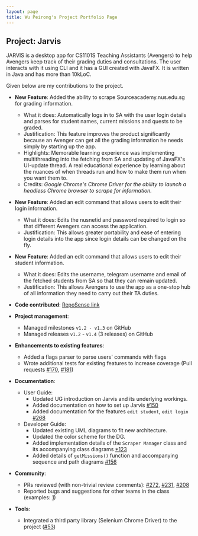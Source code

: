 ```yaml
---
layout: page
title: Wu Peirong's Project Portfolio Page
---
```


## Project: Jarvis

JARVIS is a desktop app for CS1101S Teaching Assistants (Avengers) to help Avengers keep track of their grading duties and consultations. The user interacts with it using CLI and it has a GUI created with JavaFX. It is written in Java and has more than 10kLoC.

Given below are my contributions to the project.

* **New Feature**: Added the ability to scrape Sourceacademy.nus.edu.sg for grading information.
  * What it does: Automatically logs in to SA with the user login details and parses for student names, current missions and quests to be graded.
  * Justification: This feature improves the product significantly because an Avenger can get all the grading information he needs simply by starting up the app.
  * Highlights: Memorable learning experience was implementing multithreading into the fetching from SA and updating of JavaFX's UI-update thread. A real educational experience by learning about the nuances of when threads run and how to make them run when you want them to.   
  * Credits: *Google Chrome's Chrome Driver for the ability to launch a headless Chrome browser to scrape for information.*

* **New Feature**: Added an edit command that allows users to edit their login information.
  * What it does: Edits the nusnetid and password required to login so that different Avengers can access the application.
  * Justification: This allows greater portability and ease of entering login details into the app since login details can be changed on the fly.
  
* **New Feature**: Added an edit command that allows users to edit their student information.
  * What it does: Edits the username, telegram username and email of the fetched students from SA so that they can remain updated.
  * Justification: This allows Avengers to use the app as a one-stop hub of all information they need to carry out their TA duties.

* **Code contributed**: [RepoSense link](https://nus-cs2103-ay2021s1.github.io/tp-dashboard/#breakdown=true&search=peironggg)

* **Project management**:
  * Managed milestones `v1.2 - v1.3` on GitHub
  * Managed releases `v1.2` - `v1.4` (3 releases) on GitHub

* **Enhancements to existing features**:
  * Added a flags parser to parse users' commands with flags
  * Wrote additional tests for existing features to increase coverage (Pull requests [\#170](), [\#181]())

* **Documentation**:
  * User Guide:
    * Updated UG introduction on Jarvis and its underlying workings.
    * Added documentation on how to set up Jarvis [\#150](https://github.com/AY2021S1-CS2103T-W11-2/tp/pull/150)
    * Added documentation for the features `edit student`, `edit login` [\#268](https://github.com/AY2021S1-CS2103T-W11-2/tp/pull/268)
  * Developer Guide:
    * Updated existing UML diagrams to fit new architecture.
    * Updated the color scheme for the DG.
    * Added implementation details of the `Scraper Manager` class and its accompanying class diagrams [\*123](https://github.com/AY2021S1-CS2103T-W11-2/tp/pull/123)
    * Added details of `getMissions()` function and accompanying sequence and path diagrams [\#156](https://github.com/AY2021S1-CS2103T-W11-2/tp/pull/156)

* **Community**:
  * PRs reviewed (with non-trivial review comments): [\#272](https://github.com/AY2021S1-CS2103T-W11-2/tp/pull/272), [\#231](https://github.com/AY2021S1-CS2103T-W11-2/tp/pull/231), [\#208](https://github.com/AY2021S1-CS2103T-W11-2/tp/pull/208)
  * Reported bugs and suggestions for other teams in the class (examples: [1](https://github.com/AY2021S1-CS2103T-T12-4/tp/issues/149))

* **Tools**:
  * Integrated a third party library (Selenium Chrome Driver) to the project ([\#53](https://github.com/AY2021S1-CS2103T-W11-2/tp/pull/53))
